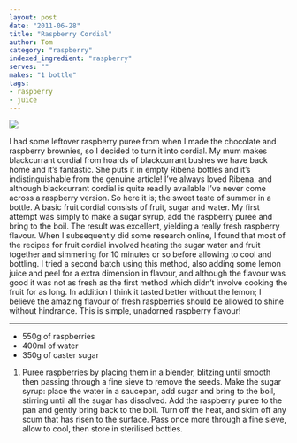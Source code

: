 ```yaml
---
layout: post
date: "2011-06-28"
title: "Raspberry Cordial"
author: Tom
category: "raspberry"
indexed_ingredient: "raspberry"
serves: ""
makes: "1 bottle"
tags:
- raspberry
- juice
---
```

<img src="https://s3.eu-west-2.amazonaws.com/grubdaily/raspberry_cordial.jpg" />

I had some leftover raspberry puree from when I made the chocolate and raspberry brownies, so I decided to turn it into cordial. My mum makes blackcurrant cordial from hoards of blackcurrant bushes we have back home and it’s fantastic. She puts it in empty Ribena bottles and it’s indistinguishable from the genuine article! I’ve always loved Ribena, and although blackcurrant cordial is quite readily available I’ve never come across a raspberry version. So here it is; the sweet taste of summer in a bottle. A basic fruit cordial consists of fruit, sugar and water. My first attempt was simply to make a sugar syrup, add the raspberry puree and bring to the boil. The result was excellent, yielding a really fresh raspberry flavour. When I subsequently did some research online, I found that most of the recipes for fruit cordial involved heating the sugar water and fruit together and simmering for 10 minutes or so before allowing to cool and bottling. I tried a second batch using this method, also adding some lemon juice and peel for a extra dimension in flavour, and although the flavour was good it was not as fresh as the first method which didn’t involve cooking the fruit for as long. In addition I think it tasted better without the lemon; I believe the amazing flavour of fresh raspberries should be allowed to shine without hindrance. This is simple, unadorned raspberry flavour!

---
* 550g of raspberries
* 400ml of water
* 350g of caster sugar

1. Puree raspberries by placing them in a blender, blitzing until smooth then passing through a fine sieve to remove the seeds. Make the sugar syrup: place the water in a saucepan, add sugar and bring to the boil, stirring until all the sugar has dissolved. Add the raspberry puree to the pan and gently bring back to the boil. Turn off the heat, and skim off any scum that has risen to the surface. Pass once more through a fine sieve, allow to cool, then store in sterilised bottles.

